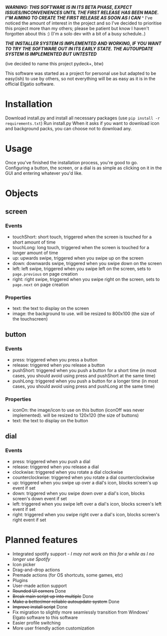 ***WARNING: THIS SOFTWARE IS IN ITS BETA PHASE, EXPECT ISSUES/INCONVENIENCES UNTIL THE FIRST RELEASE HAS BEEN MADE. I"M AIMING TO CREATE THE FIRST RELEASE AS SOON AS I CAN*** 
^ I've noticed the amount of interest in the project and so I've decided to prioritise this project more than my others; please be patient but know I haven't forgotten about this :)
(I'm a solo dev with a bit of a busy schedule..) 

***THE INSTALLER SYSTEM IS IMPLEMENTED AND WORKING, IF YOU WANT TO TRY THE SOFTWARE OUT IN ITS EARLY STATE. THE AUTOUPDATE SYSTEM IS IMPLEMENTED BUT UNTESTED***

(ive decided to name this project pydeck+, btw)

This software was started as a project for personal use but adapted to be easy(ish) to use by others, so not everything will be as easy as it is in the official Elgatio software.

# Installation
Download install.py and install all necessary packages (use ``pip install -r requirements.txt``)
Run install.py
When it asks if you want to download icon and background packs, you can choose not to download any.

# Usage
Once you've finished the installation process, you're good to go.
Configuring a button, the screen, or a dial is as simple as clicking on it in the GUI and entering whatever you'd like.

# Objects

## screen
### Events
- touchShort: short touch, triggered when the screen is touched for a short amount of time
- touchLong: long touch, triggered when the screen is touched for a longer amount of time
- up: upwards swipe, triggered when you swipe up on the screen
- down: downwards swipe, triggered when you swipe down on the screen
- left: left swipe, triggered when you swipe left on the screen, sets to ``page.previous`` on page creation
- right: right swipe, triggered when you swipe right on the screen, sets to ``page.next`` on page creation
### Properties
- text: the text to display on the screen
- image: the background to use. will be resized to 800x100 (the size of the touchscreen)

## button
### Events
- press: triggered when you press a button
- release: triggered when you release a button
- pushShort: triggered when you push a button for a short time (in most cases, you should avoid using press and pushShort at the same time)
- pushLong: triggered when you push a button for a longer time (in most cases, you should avoid using press and pushLong at the same time)
### Properties
- iconOn: the image/icon to use on this button (iconOff was never implemented). will be resized to 120x120 (the size of buttons)
- text: the text to display on the button

## dial
### Events
- press: triggered when you push a dial
- release: triggered when you release a dial
- clockwise: triggered when you rotate a dial clockwise
- counterclockwise: triggered when you rotate a dial counterclockwise
- up: triggered when you swipe up over a dial's icon, blocks screen's up event if set
- down: triggered when you swipe down over a dial's icon, blocks screen's down event if set
- left: triggered when you swipe left over a dial's icon, blocks screen's left event if set
- right: triggered when you swipe right over a dial's icon, blocks screen's right event if set

# Planned features
- Integrated spotify support - *I may not work on this for a while as I no longer use Spotify*
- Icon picker
- Drag-and-drop actions
- Premade actions (for OS shortcuts, some games, etc)
- Plugins
- User-made action support
- ~~Rounded UI corners~~ Done
- ~~Break main script up into multiple~~ Done
- ~~Make a better/mor reliable autoupdate system~~ Done
- ~~Improve install script~~ Done
- Fix migration to slightly more seamlessly transition from Windows' Elgato software to this software  
- Easier profile switching
- More user friendly action customization

